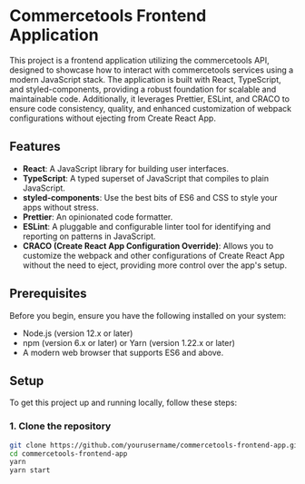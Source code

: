 # Commercetools Frontend Application

This project is a frontend application utilizing the commercetools API, designed to showcase how to interact with commercetools services using a modern JavaScript stack. The application is built with React, TypeScript, and styled-components, providing a robust foundation for scalable and maintainable code. Additionally, it leverages Prettier, ESLint, and CRACO to ensure code consistency, quality, and enhanced customization of webpack configurations without ejecting from Create React App.

## Features

- **React**: A JavaScript library for building user interfaces.
- **TypeScript**: A typed superset of JavaScript that compiles to plain JavaScript.
- **styled-components**: Use the best bits of ES6 and CSS to style your apps without stress.
- **Prettier**: An opinionated code formatter.
- **ESLint**: A pluggable and configurable linter tool for identifying and reporting on patterns in JavaScript.
- **CRACO (Create React App Configuration Override)**: Allows you to customize the webpack and other configurations of Create React App without the need to eject, providing more control over the app's setup.

## Prerequisites

Before you begin, ensure you have the following installed on your system:

- Node.js (version 12.x or later)
- npm (version 6.x or later) or Yarn (version 1.22.x or later)
- A modern web browser that supports ES6 and above.

## Setup

To get this project up and running locally, follow these steps:

### 1. Clone the repository

```bash
git clone https://github.com/yourusername/commercetools-frontend-app.git
cd commercetools-frontend-app
yarn
yarn start
```
